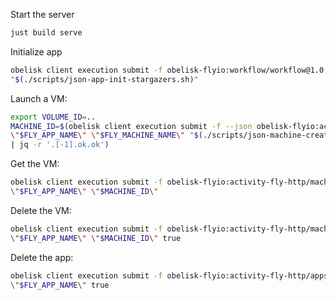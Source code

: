 Start the server
```sh
just build serve
```

Initialize app
```sh
obelisk client execution submit -f obelisk-flyio:workflow/workflow@1.0.0-beta.app-init \
"$(./scripts/json-app-init-stargazers.sh)"
```

Launch a VM:
```sh
export VOLUME_ID=..
MACHINE_ID=$(obelisk client execution submit -f --json obelisk-flyio:activity-fly-http/machines@1.0.0-beta.create -- \
\"$FLY_APP_NAME\" \"$FLY_MACHINE_NAME\" "$(./scripts/json-machine-create.sh)" \"$FLY_REGION\" \
| jq -r '.[-1].ok.ok')
```

Get the VM:
```sh
obelisk client execution submit -f obelisk-flyio:activity-fly-http/machines@1.0.0-beta.get -- \
\"$FLY_APP_NAME\" \"$MACHINE_ID\"
```

Delete the VM:
```sh
obelisk client execution submit -f obelisk-flyio:activity-fly-http/machines@1.0.0-beta.delete -- \
\"$FLY_APP_NAME\" \"$MACHINE_ID\" true
```

Delete the app:
```sh
obelisk client execution submit -f obelisk-flyio:activity-fly-http/apps@1.0.0-beta.delete -- \
\"$FLY_APP_NAME\" true
```
